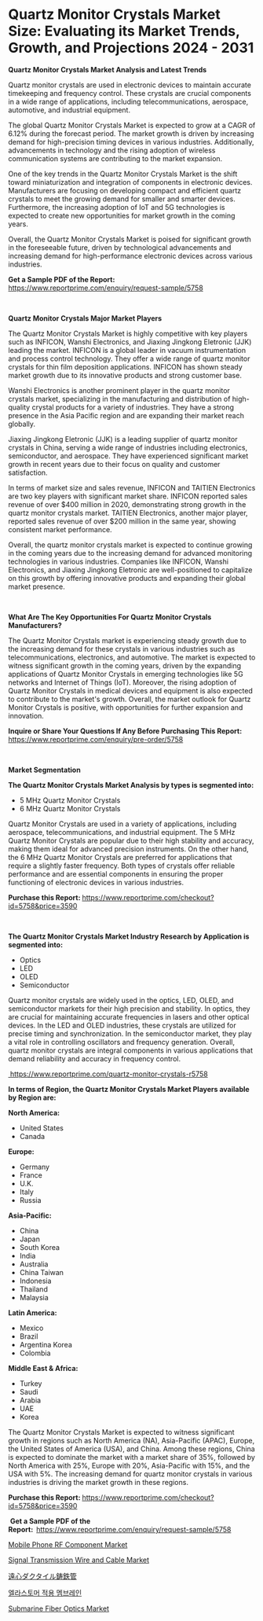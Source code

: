 <p><h1>Quartz Monitor Crystals Market Size: Evaluating its Market Trends, Growth, and Projections 2024 - 2031</h1></p><p><strong>Quartz Monitor Crystals Market Analysis and Latest Trends</strong></p>
<p><p>Quartz monitor crystals are used in electronic devices to maintain accurate timekeeping and frequency control. These crystals are crucial components in a wide range of applications, including telecommunications, aerospace, automotive, and industrial equipment.</p><p>The global Quartz Monitor Crystals Market is expected to grow at a CAGR of 6.12% during the forecast period. The market growth is driven by increasing demand for high-precision timing devices in various industries. Additionally, advancements in technology and the rising adoption of wireless communication systems are contributing to the market expansion.</p><p>One of the key trends in the Quartz Monitor Crystals Market is the shift toward miniaturization and integration of components in electronic devices. Manufacturers are focusing on developing compact and efficient quartz crystals to meet the growing demand for smaller and smarter devices. Furthermore, the increasing adoption of IoT and 5G technologies is expected to create new opportunities for market growth in the coming years.</p><p>Overall, the Quartz Monitor Crystals Market is poised for significant growth in the foreseeable future, driven by technological advancements and increasing demand for high-performance electronic devices across various industries.</p></p>
<p><strong>Get a Sample PDF of the Report:&nbsp;</strong> <a href="https://www.reportprime.com/enquiry/request-sample/5758">https://www.reportprime.com/enquiry/request-sample/5758</a></p>
<p>&nbsp;</p>
<p><strong>Quartz Monitor Crystals Major Market Players</strong></p>
<p><p>The Quartz Monitor Crystals Market is highly competitive with key players such as INFICON, Wanshi Electronics, and Jiaxing Jingkong Eletronic (JJK) leading the market. INFICON is a global leader in vacuum instrumentation and process control technology. They offer a wide range of quartz monitor crystals for thin film deposition applications. INFICON has shown steady market growth due to its innovative products and strong customer base.</p><p>Wanshi Electronics is another prominent player in the quartz monitor crystals market, specializing in the manufacturing and distribution of high-quality crystal products for a variety of industries. They have a strong presence in the Asia Pacific region and are expanding their market reach globally.</p><p>Jiaxing Jingkong Eletronic (JJK) is a leading supplier of quartz monitor crystals in China, serving a wide range of industries including electronics, semiconductor, and aerospace. They have experienced significant market growth in recent years due to their focus on quality and customer satisfaction.</p><p>In terms of market size and sales revenue, INFICON and TAITIEN Electronics are two key players with significant market share. INFICON reported sales revenue of over $400 million in 2020, demonstrating strong growth in the quartz monitor crystals market. TAITIEN Electronics, another major player, reported sales revenue of over $200 million in the same year, showing consistent market performance.</p><p>Overall, the quartz monitor crystals market is expected to continue growing in the coming years due to the increasing demand for advanced monitoring technologies in various industries. Companies like INFICON, Wanshi Electronics, and Jiaxing Jingkong Eletronic are well-positioned to capitalize on this growth by offering innovative products and expanding their global market presence.</p></p>
<p>&nbsp;</p>
<p><strong>What Are The Key Opportunities For Quartz Monitor Crystals Manufacturers?</strong></p>
<p><p>The Quartz Monitor Crystals market is experiencing steady growth due to the increasing demand for these crystals in various industries such as telecommunications, electronics, and automotive. The market is expected to witness significant growth in the coming years, driven by the expanding applications of Quartz Monitor Crystals in emerging technologies like 5G networks and Internet of Things (IoT). Moreover, the rising adoption of Quartz Monitor Crystals in medical devices and equipment is also expected to contribute to the market's growth. Overall, the market outlook for Quartz Monitor Crystals is positive, with opportunities for further expansion and innovation.</p></p>
<p><strong>Inquire or Share Your Questions If Any Before Purchasing This Report:</strong> <a href="https://www.reportprime.com/enquiry/pre-order/5758">https://www.reportprime.com/enquiry/pre-order/5758</a></p>
<p>&nbsp;</p>
<p><strong>Market Segmentation</strong></p>
<p><strong>The Quartz Monitor Crystals Market Analysis by types is segmented into:</strong></p>
<p><ul><li>5 MHz Quartz Monitor Crystals</li><li>6 MHz Quartz Monitor Crystals</li></ul></p>
<p><p>Quartz Monitor Crystals are used in a variety of applications, including aerospace, telecommunications, and industrial equipment. The 5 MHz Quartz Monitor Crystals are popular due to their high stability and accuracy, making them ideal for advanced precision instruments. On the other hand, the 6 MHz Quartz Monitor Crystals are preferred for applications that require a slightly faster frequency. Both types of crystals offer reliable performance and are essential components in ensuring the proper functioning of electronic devices in various industries.</p></p>
<p><strong>Purchase this Report:&nbsp;</strong><a href="https://www.reportprime.com/checkout?id=5758&price=3590">https://www.reportprime.com/checkout?id=5758&price=3590</a></p>
<p>&nbsp;</p>
<p><strong>The Quartz Monitor Crystals Market Industry Research by Application is segmented into:</strong></p>
<p><ul><li>Optics</li><li>LED</li><li>OLED</li><li>Semiconductor</li></ul></p>
<p><p>Quartz monitor crystals are widely used in the optics, LED, OLED, and semiconductor markets for their high precision and stability. In optics, they are crucial for maintaining accurate frequencies in lasers and other optical devices. In the LED and OLED industries, these crystals are utilized for precise timing and synchronization. In the semiconductor market, they play a vital role in controlling oscillators and frequency generation. Overall, quartz monitor crystals are integral components in various applications that demand reliability and accuracy in frequency control.</p></p>
<p><a href="https://www.reportprime.com/quartz-monitor-crystals-r5758">&nbsp;https://www.reportprime.com/quartz-monitor-crystals-r5758</a></p>
<p><strong>In terms of Region, the Quartz Monitor Crystals Market Players available by Region are:</strong></p>
<p>
    <p> <strong> North America: </strong>
        <ul>
            <li>United States</li>
            <li>Canada</li>
        </ul>
        </p> 
    <p> <strong> Europe: </strong>
        <ul>
            <li>Germany</li>
            <li>France</li>
            <li>U.K.</li>
            <li>Italy</li>
            <li>Russia</li>
        </ul>
        </p> 
    <p> <strong> Asia-Pacific: </strong>
        <ul>
            <li>China</li>
            <li>Japan</li>
            <li>South Korea</li>
            <li>India</li>
            <li>Australia</li>
            <li>China Taiwan</li>
            <li>Indonesia</li>
            <li>Thailand</li>
            <li>Malaysia</li>
        </ul>
        </p> 
    <p> <strong> Latin America: </strong>
        <ul>
            <li>Mexico</li>
            <li>Brazil</li>
            <li>Argentina Korea</li>
            <li>Colombia</li>
        </ul>
        </p> 
    <p> <strong> Middle East & Africa: </strong>
        <ul>
            <li>Turkey</li>
            <li>Saudi</li>
            <li>Arabia</li>
            <li>UAE</li>
            <li>Korea</li>
        </ul>
    </p>
    </p>
<p><p>The Quartz Monitor Crystals Market is expected to witness significant growth in regions such as North America (NA), Asia-Pacific (APAC), Europe, the United States of America (USA), and China. Among these regions, China is expected to dominate the market with a market share of 35%, followed by North America with 25%, Europe with 20%, Asia-Pacific with 15%, and the USA with 5%. The increasing demand for quartz monitor crystals in various industries is driving the market growth in these regions.</p></p>
<p><strong>Purchase this Report: </strong><a href="https://www.reportprime.com/checkout?id=5758&price=3590">https://www.reportprime.com/checkout?id=5758&price=3590</a></p>
<p>&nbsp;<strong>Get a Sample PDF of the Report:&nbsp;&nbsp;</strong><a href="https://www.reportprime.com/enquiry/request-sample/5758">https://www.reportprime.com/enquiry/request-sample/5758</a></p>
<p><strong></strong></p>
<p><p><a href="https://github.com/gamblestampleyjenny50m5sl6/Market-Research-Report-List-4/blob/main/mobile-phone-rf-component-market.md">Mobile Phone RF Component Market</a></p><p><a href="https://www.linkedin.com/pulse/signal-transmission-wire-cable-market-forecasts-trends-impact-hocif?trackingId=YK9b71jjQZCdOZpFCEhy4g%3D%3D">Signal Transmission Wire and Cable Market</a></p><p><a href="https://github.com/mohamedbakry57/Market-Research-Report-List-5/blob/main/864175384358.md">遠心ダクタイル鋳鉄管</a></p><p><a href="https://github.com/laholand/Market-Research-Report-List-5/blob/main/6690182104635.md">엘라스토머 적용 멤브레인</a></p><p><a href="https://www.linkedin.com/pulse/global-submarine-fiber-optics-market-focus-product-type-5zt0c?trackingId=R%2BE4KSi9Tf2LLY0egmXEWw%3D%3D">Submarine Fiber Optics Market</a></p></p>